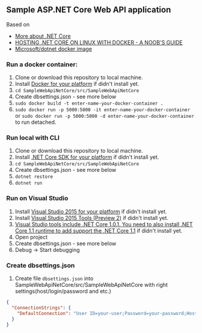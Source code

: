 ## Sample ASP.NET Core Web API application
Based on 
- [More about .NET Core](https://www.microsoft.com/net/core/platform)
- [HOSTING .NET CORE ON LINUX WITH DOCKER - A NOOB'S GUIDE](http://blog.scottlogic.com/2016/09/05/hosting-netcore-on-linux-with-docker.html)
- [Microsoft/dotnet docker image](https://hub.docker.com/r/microsoft/dotnet/)

### Run a docker container:
1. Clone or download this repository to local machine.
2. Install [Docker for your platform](https://www.docker.com/) if didn't install yet.
3. `cd SampleWebApiNetCore/src/SampleWebApiNetCore`
4. Create dbsettings.json - see more below
5. `sudo docker build -t enter-name-your-docker-container .`
6. `sudo docker run -p 5000:5000 -it enter-name-your-docker-container` or `sudo docker run -p 5000:5000 -d enter-name-your-docker-container` to run detached.


### Run local with CLI
1. Clone or download this repository to local machine.
2. Install [.NET Core SDK for your platform](https://www.microsoft.com/net/core#windowscmd) if didn't install yet.
3. `cd SampleWebApiNetCore/src/SampleWebApiNetCore`
4. Create dbsettings.json - see more below
5. `dotnet restore`
6. `dotnet run`

### Run on Visual Studio
1. Install [Visual Studio 2015 for your platform](https://www.visualstudio.com/vs/) if didn't install yet.
2. Install [Visual Studio 2015 Tools (Preview 2)](https://www.microsoft.com/net/download/core) if didn't install yet.
3. [Visual Studio tools include .NET Core 1.0.1. You need to also install .NET Core 1.1 runtime to add support the .NET Core 1.1](https://www.microsoft.com/net/download/core) if didn't install yet.
4. Open project
5. Create dbsettings.json - see more below
6. Debug -> Start debugging

### Create dbsettings.json
1. Create file `dbsettings.json` into SampleWebApiNetCore/src/SampleWebApiNetCore with right settings(host/login/password and etc.) 
```json
{
  "ConnectionStrings": {
    "DefaultConnection": "User ID=your-user;Password=your-password;Host=your-host;Port=5432;Database=your-db-name;Pooling=true;"
  }
}
```
